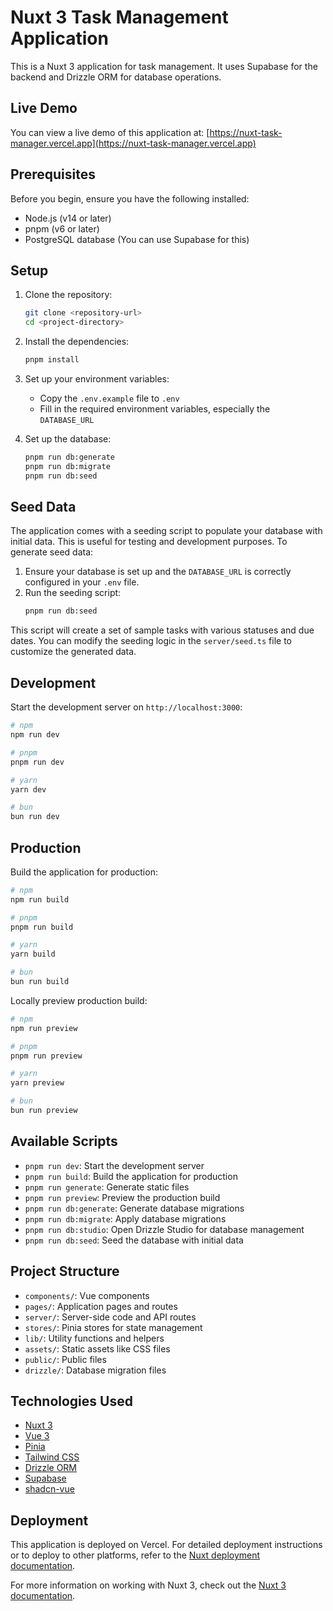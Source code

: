 # Nuxt 3 Task Management Application

This is a Nuxt 3 application for task management. It uses Supabase for the backend and Drizzle ORM for database operations.

## Live Demo

You can view a live demo of this application at: [https://nuxt-task-manager.vercel.app](https://nuxt-task-manager.vercel.app)

## Prerequisites

Before you begin, ensure you have the following installed:
- Node.js (v14 or later)
- pnpm (v6 or later)
- PostgreSQL database (You can use Supabase for this)

## Setup

1. Clone the repository:
   ```bash
   git clone <repository-url>
   cd <project-directory>
   ```

2. Install the dependencies:
   ```bash
   pnpm install
   ```

3. Set up your environment variables:
   - Copy the `.env.example` file to `.env`
   - Fill in the required environment variables, especially the `DATABASE_URL`

4. Set up the database:
   ```bash
   pnpm run db:generate
   pnpm run db:migrate
   pnpm run db:seed
   ```

## Seed Data

The application comes with a seeding script to populate your database with initial data. This is useful for testing and development purposes. To generate seed data:

1. Ensure your database is set up and the `DATABASE_URL` is correctly configured in your `.env` file.
2. Run the seeding script:
   ```bash
   pnpm run db:seed
   ```

This script will create a set of sample tasks with various statuses and due dates. You can modify the seeding logic in the `server/seed.ts` file to customize the generated data.

## Development

Start the development server on `http://localhost:3000`:

```bash
# npm
npm run dev

# pnpm
pnpm run dev

# yarn
yarn dev

# bun
bun run dev
```

## Production

Build the application for production:

```bash
# npm
npm run build

# pnpm
pnpm run build

# yarn
yarn build

# bun
bun run build
```

Locally preview production build:

```bash
# npm
npm run preview

# pnpm
pnpm run preview

# yarn
yarn preview

# bun
bun run preview
```

## Available Scripts

- `pnpm run dev`: Start the development server
- `pnpm run build`: Build the application for production
- `pnpm run generate`: Generate static files
- `pnpm run preview`: Preview the production build
- `pnpm run db:generate`: Generate database migrations
- `pnpm run db:migrate`: Apply database migrations
- `pnpm run db:studio`: Open Drizzle Studio for database management
- `pnpm run db:seed`: Seed the database with initial data

## Project Structure

- `components/`: Vue components
- `pages/`: Application pages and routes
- `server/`: Server-side code and API routes
- `stores/`: Pinia stores for state management
- `lib/`: Utility functions and helpers
- `assets/`: Static assets like CSS files
- `public/`: Public files
- `drizzle/`: Database migration files

## Technologies Used

- [Nuxt 3](https://nuxt.com/)
- [Vue 3](https://vuejs.org/)
- [Pinia](https://pinia.vuejs.org/)
- [Tailwind CSS](https://tailwindcss.com/)
- [Drizzle ORM](https://orm.drizzle.team/)
- [Supabase](https://supabase.com/)
- [shadcn-vue](https://www.shadcn-vue.com/)

## Deployment

This application is deployed on Vercel. For detailed deployment instructions or to deploy to other platforms, refer to the [Nuxt deployment documentation](https://nuxt.com/docs/getting-started/deployment).

For more information on working with Nuxt 3, check out the [Nuxt 3 documentation](https://nuxt.com/docs/getting-started/introduction).
